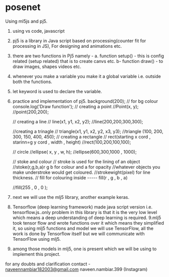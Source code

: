 # posenet
Using ml5js and pj5.
1. using vs code, javascript 
2. pj5 is a library in Java script based on processing(counter fit for processing in JS), For designing and animations etc.
3. there are two functions in Pj5 namely  - a. function setup() - this is config related (setup related) that is to create canvs etc.
   b- function draw() - to draw images, shapes videos etc.
4. whenever you make a variable you make it a global variable i.e. outside both the functions.
5. let keyword is used to declare the variable.
6. practice and implementation of pj5.
 background(200);  // for bg colour 
    console.log('Draw function');
    // creating a point 
    //Point(x, y);
    //point(200,200);

    // creating a line
    // line(x1, y1, x2, y2);
    //line(200,200,300,300);

    //creating a trinagle
    // triangle(x1, y1, x2, y2, x3, y3);
    //triangle (100, 200, 300, 150, 400, 450);
    // creating a rectangle
    // rect(starting x cord , starinn=g y cord , width , height)
    //rect(100,200,100,100);
    
    // circle 
    //ellipse( x, y , w, h);
    //ellipse(600,300,1000 , 1000);

    // stoke and colour 
    // stroke is used for the lining of an object
    //stoke(r,g,b,a)r g b for colour and a for opacity
    //whatever objects you make understroke would get coloured.
    //strokewight(pixel) for line thickness.
    // fill for colouring inside ----- fill(r , g , b , a)
     
    //fill(255 , 0 , 0 );

7. next we will use the mlj5 library, another example keras.
8. Tensorflow (deep learning framework) made java script   version i.e. tensorflow.js..only problem in this library  is that it is the very low level which means a deep understanding of deep learning is required.
9.mlj5 took tensor flow and wrote functions over it  which means they simplified it, so  using mlj5  functions and model we will use TensorFlow, all the work is done by Tensorflow itself but we will communicate with TensorFlow using mlj5.
10. among those models in mlj5, one is present which we will be using to implement this project.

for any doubts and clarification contact - 
naveennambiar182003@gmail.com
naveen.nambiar.399 (Instagram)
